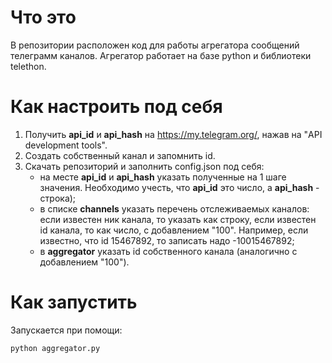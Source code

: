 # Что это
В репозитории расположен код для работы агрегатора сообщений телеграмм каналов. Агрегатор работает на базе python и библиотеки telethon.

# Как настроить под себя
1. Получить **api_id** и **api_hash** на https://my.telegram.org/, нажав на "API development tools".
2. Создать собственный канал и запомнить id.
3. Скачать репозиторий и заполнить config.json под себя:
     - на месте **api_id** и **api_hash** указать полученные на 1 шаге значения. Необходимо учесть, что **api_id** это число, а **api_hash** - строка);
     - в списке **channels** указать перечень отслеживаемых каналов: если известен ник канала, то указать как строку, если известен id канала, то как число, с добавлением "100". Например, если известно, что id 15467892, то записать надо -10015467892;
     - в **aggregator** указать id собственного канала (аналогично с добавлением "100").

# Как запустить
Запускается при помощи:
```
python aggregator.py
```
